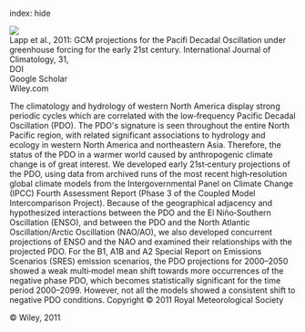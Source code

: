 index: hide

<div class="Citation">
    <div class="Citation-thumb CitationThumb-linked"  data-href="https://doi.org/10.1002/joc.2364">
      <img src="https://static.claimspace.cloud/climate-study-static/refs/thumbs/14/Lapp_et_al_2011-thumb.png" />
    </div>

  <div class="Citation-body">
    <div class="Citation-text">Lapp et al., 2011: GCM projections for the Pacifi Decadal Oscillation under greenhouse forcing for the early 21st century. <span class="Article-journal">International Journal of Climatology, </span><span class="Article-volume">31, </span></div>
    <div class="Citation-links">
      <div class="CitationLink" data-href="https://doi.org/10.1002/joc.2364">
        <div class="CitationLink-icon CitationLink-Doi"></div>
        <div class="CitationLink-text">DOI</div>
      </div>
      <div class="CitationLink" data-href="https://scholar.google.com/scholar?q=10.1002/joc.2364">
        <div class="CitationLink-icon CitationLink-Scholar"></div>
        <div class="CitationLink-text">Google Scholar</div>
      </div>
      <div class="CitationLink" data-href="http://onlinelibrary.wiley.com/journal/10.1002/%28ISSN%291097-0088/earlyview">
        <div class="CitationLink-icon CitationLink-Publisher"></div>
        <div class="CitationLink-text">Wiley.com</div>
      </div>
    </div>
  </div>
</div>

The climatology and hydrology of western North America display strong periodic cycles which are correlated with the low‐frequency Pacific Decadal Oscillation (PDO). The PDO's signature is seen throughout the entire North Pacific region, with related significant associations to hydrology and ecology in western North America and northeastern Asia. Therefore, the status of the PDO in a warmer world caused by anthropogenic climate change is of great interest. We developed early 21st‐century projections of the PDO, using data from archived runs of the most recent high‐resolution global climate models from the Intergovernmental Panel on Climate Change (IPCC) Fourth Assessment Report (Phase 3 of the Coupled Model Intercomparison Project). Because of the geographical adjacency and hypothesized interactions between the PDO and the El Niño‐Southern Oscillation (ENSO), and between the PDO and the North Atlantic Oscillation/Arctic Oscillation (NAO/AO), we also developed concurrent projections of ENSO and the NAO and examined their relationships with the projected PDO. For the B1, A1B and A2 Special Report on Emissions Scenarios (SRES) emission scenarios, the PDO projections for 2000–2050 showed a weak multi‐model mean shift towards more occurrences of the negative phase PDO, which becomes statistically significant for the time period 2000–2099. However, not all the models showed a consistent shift to negative PDO conditions. Copyright © 2011 Royal Meteorological Society

<div class="Citation-copy">
&copy; Wiley, 2011
</div>